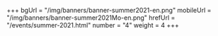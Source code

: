 +++
bgUrl = "/img/banners/banner-summer2021-en.png"
mobileUrl = "/img/banners/banner-summer2021Mo-en.png"
hrefUrl = "/events/summer-2021.html"
number = "4"
weight =  4
+++